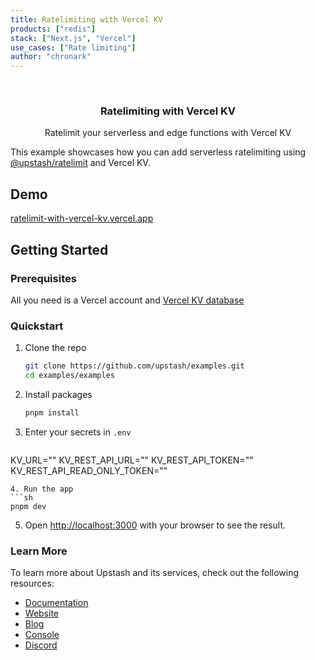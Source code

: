 ```yaml
---
title: Ratelimiting with Vercel KV
products: ["redis"]
stack: ["Next.js", "Vercel"]
use_cases: ["Rate limiting"]
author: "chronark"
---
```



<br />
<div align="center">


  <h3 align="center">Ratelimiting with Vercel KV</h3>

  <p align="center">
    Ratelimit your serverless and edge functions with Vercel KV

  </p>
</div>


This example showcases how you can add serverless ratelimiting using [@upstash/ratelimit](https://github.com/upstash/ratelimit) and Vercel KV.

## Demo

[ratelimit-with-vercel-kv.vercel.app](https://ratelimit-with-vercel-kv.vercel.app/)


## Getting Started


### Prerequisites

All you need is a Vercel account and [Vercel KV database](https://vercel.com/storage/kv)

### Quickstart


1. Clone the repo
   ```sh
   git clone https://github.com/upstash/examples.git
   cd examples/examples
   ```
2. Install packages
   ```sh
   pnpm install
   ```
3. Enter your secrets in `.env`
   ```.env
  KV_URL=""
KV_REST_API_URL=""
KV_REST_API_TOKEN=""
KV_REST_API_READ_ONLY_TOKEN=""

   ```
4. Run the app
   ```sh
   pnpm dev
   ```
5. Open [http://localhost:3000](http://localhost:3000) with your browser to see the result.


### Learn More

To learn more about Upstash and its services, check out the following resources:

- [Documentation](https://docs.upstash.com)
- [Website](https://upstash.com)
- [Blog](https://upstash.com/blog)
- [Console](https://console.upstash.com)
- [Discord](https://upstash.com/discord)